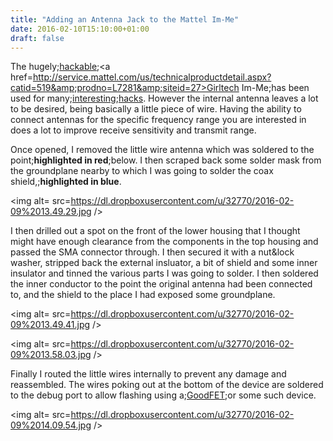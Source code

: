 ```yaml
---
title: "Adding an Antenna Jack to the Mattel Im-Me"
date: 2016-02-10T15:10:00+01:00
draft: false
---
```


The hugely;<a href=https://hackaday.com/tag/im-me/>hackable</a>;<a href=http://service.mattel.com/us/technicalproductdetail.aspx?catid=519&amp;prodno=L7281&amp;siteid=27>Girltech Im-Me</a>;has been used for many;<a href=http://ossmann.blogspot.ie/2010/03/16-pocket-spectrum-analyzer.html>interesting</a>;<a href=http://travisgoodspeed.blogspot.ie/2010/03/im-me-goodfet-wiring-tutorial.html>hacks</a>. However the internal antenna leaves a lot to be desired, being basically a little piece of wire. Having the ability to connect antennas for the specific frequency range you are interested in does a lot to improve receive sensitivity and transmit range.

Once opened, I removed the little wire antenna which was soldered to the point;<strong>highlighted in red</strong>;below. I then scraped back some solder mask from the groundplane nearby to which I was going to solder the coax shield,;<strong>highlighted in blue</strong>.

<img alt= src=https://dl.dropboxusercontent.com/u/32770/2016-02-09%2013.49.29.jpg />

I then drilled out a spot on the front of the lower housing that I thought might have enough clearance from the components in the top housing and passed the SMA connector through. I then secured it with a nut&amp;lock washer, stripped back the external insluator, a bit of shield and some inner insulator and tinned the various parts I was going to solder. I then soldered the inner conductor to the point the original antenna had been connected to, and the shield to the place I had exposed some groundplane.

<img alt= src=https://dl.dropboxusercontent.com/u/32770/2016-02-09%2013.49.41.jpg />

<img alt= src=https://dl.dropboxusercontent.com/u/32770/2016-02-09%2013.58.03.jpg />

Finally I routed the little wires internally to prevent any damage and reassembled. The wires poking out at the bottom of the device are soldered to the debug port to allow flashing using a;<a href=http://goodfet.sourceforge.net/hardware/goodfet31/>GoodFET</a>;or some such device.

<img alt= src=https://dl.dropboxusercontent.com/u/32770/2016-02-09%2014.09.54.jpg />

